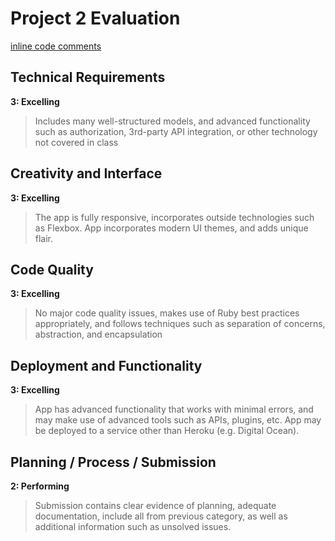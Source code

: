 # Project 2 Evaluation
[inline code comments]()
## Technical Requirements
**3: Excelling**
>Includes many well-structured models, and advanced functionality such as authorization, 3rd-party API integration, or other technology not covered in class

## Creativity and Interface
**3: Excelling**
>The app is fully responsive, incorporates outside technologies such as Flexbox. App incorporates modern UI themes, and adds unique flair.

## Code Quality
**3: Excelling**
>No major code quality issues, makes use of Ruby best practices appropriately, and follows techniques such as separation of concerns, abstraction, and encapsulation

## Deployment and Functionality
**3: Excelling**
>App has advanced functionality that works with minimal errors, and may make use of advanced tools such as APIs, plugins, etc. App may be deployed to a service other than Heroku (e.g. Digital Ocean).

## Planning / Process / Submission
**2: Performing**
>Submission contains clear evidence of planning, adequate documentation, include all from previous category, as well as additional information such as unsolved issues.

<!-- Really great job Sarah!  You app looks and functions really well.  Good job figuring out how to use an external API and for creating an app that feels professionally made-->
<!-- A few other ideas for improvement not listed in other parts of my comments: -->

<!-- * Make it so you can't add the same movie twice to your database -->
<!-- * Possibly make it more obvious how to add a movie to your list -->
<!-- * Following up on the last one - Icons look good but are pretty small and not entirely obvious what they do -->
